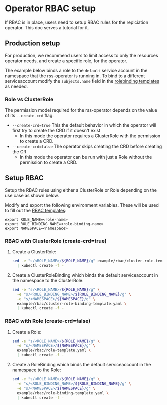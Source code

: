 # Operator RBAC setup

If RBAC is in place, users need to setup RBAC rules for the replciation operator. This doc serves a tutorial for it.

## Production setup

For production, we recommend users to limit access to only the resources operator needs, and create a specific role, for the operator.

The example below binds a role to the `default` service account in the namespace that the rss-operator is running in. To bind to a different serviceaccount modify the `subjects.name` field in the [rolebinding templates](../../example/rbac) as needed.

### Role vs ClusterRole

The permission model required for the rss-operator depends on the value of its `--create-crd` flag:
- `--create-crd=true` This the default behavior in which the operator will first try to create the CRD if it doesn't exist
  - In this mode the operator requires a ClusterRole with the permission to create a CRD.
- `--create-crd=false` The operator skips creating the CRD before creating the CR
  - In this mode the operator can be run with just a Role without the permission to create a CRD.


## Setup RBAC

Setup the RBAC rules using either a ClusterRole or Role depending on the use case as shown below.

Modify and export the following environment variables. These will be used to fill out the [RBAC templates](../../example/rbac):
```
export ROLE_NAME=<role-name>
export ROLE_BINDING_NAME=<role-binding-name>
export NAMESPACE=<namespace>
```

### RBAC with ClusterRole (create-crd=true)

1. Create a ClusterRole:

    ```sh
    sed -e "s/<ROLE_NAME>/${ROLE_NAME}/g" example/rbac/cluster-role-template.yaml \
      | kubectl create -f -
    ```

2. Create a ClusterRoleBinding which binds the default serviceaccount in the namespace to the ClusterRole:

    ```sh
    sed -e "s/<ROLE_NAME>/${ROLE_NAME}/g" \
      -e "s/<ROLE_BINDING_NAME>/${ROLE_BINDING_NAME}/g" \
      -e "s/<NAMESPACE>/${NAMESPACE}/g" \
      example/rbac/cluster-role-binding-template.yaml \
      | kubectl create -f -
    ```

### RBAC with Role (create-crd=false)

1. Create a Role:

    ```sh
    sed -e "s/<ROLE_NAME>/${ROLE_NAME}/g" \
      -e "s/<NAMESPACE>/${NAMESPACE}/g" \
      example/rbac/role-template.yaml \
      | kubectl create -f -
    ```

2. Create a RoleBinding which binds the default serviceaccount in the namespace to the Role:

    ```sh
    sed -e "s/<ROLE_NAME>/${ROLE_NAME}/g" \
      -e "s/<ROLE_BINDING_NAME>/${ROLE_BINDING_NAME}/g" \
      -e "s/<NAMESPACE>/${NAMESPACE}/g" \
      example/rbac/role-binding-template.yaml \
      | kubectl create -f -
    ```
